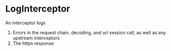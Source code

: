 # LogInterceptor

An interceptor logs
1. Errors in the request chain, decoding, and url session call, as well as any upstream interceptors
2. The https response
